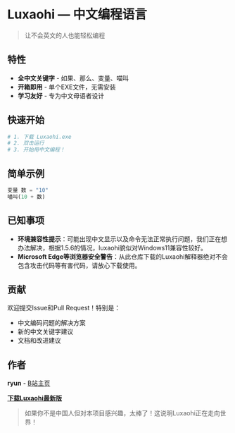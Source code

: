 # Luxaohi — 中文编程语言
> 让不会英文的人也能轻松编程

## 特性
- **全中文关键字** - 如果、那么、变量、喵叫
- **开箱即用** - 单个EXE文件，无需安装
- **学习友好** - 专为中文母语者设计

## 快速开始
```bash
# 1. 下载 Luxaohi.exe
# 2. 双击运行
# 3. 开始用中文编程！
```

## 简单示例
```python
变量 数 = "10"
喵叫(10 + 数)
```

## 已知事项
- **环境兼容性提示**：可能出现中文显示以及命令无法正常执行问题，我们正在想办法解决，根据1.5.6的情况，luxaohi貌似对Windows11兼容性较好。
- **Microsoft Edge等浏览器安全警告**：从此仓库下载的Luxaohi解释器绝对不会包含攻击代码等有害代码，请放心下载使用。

## 贡献
欢迎提交Issue和Pull Request！特别是：
- 中文编码问题的解决方案
- 新的中文关键字建议  
- 文档和改进建议

## 作者
**ryun** - [B站主页](https://space.bilibili.com/3546663501171006)

[**下载Luxaohi最新版**](https://github.com/LXH0525/Luxaohi/releases/latest)

> 如果你不是中国人但对本项目感兴趣，太棒了！这说明Luxaohi正在走向世界！
